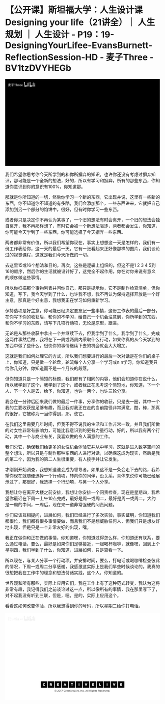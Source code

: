 # 【公开课】斯坦福大学：人生设计课 Designing your life（21讲全）｜ 人生规划 ｜ 人生设计 - P19：19-DesigningYourLifee-EvansBurnett-ReflectionSession-HD - 麦子Three - BV1tzDVYHEGb

![](img/68a030ba2c36cf6aa940a7f571edf566_0.png)

我们希望你思考你今天所学到的和你所摒弃的知识，也许你还没有考虑过摒弃知识，那可能是一个全新的想法，好的，所以有学习和摒弃，所有的那些东西，你知道你意识到你的意识有100%，你知道那。

那就是你所知道的一切，然后你学习一个新的东西，它出现并说，这里有一些新的东西，你不知道你不知道的有多酷，我们会添加那个，一些东西进来，它就把自己添加到另一个部分的馅饼中，很好，但有时你学习一些东西。

或者你只是决定你不再认为某事了，一个旧的想法有时会离开，一个旧的想法会独自离开，我不再那样想了，有时它会被一个新想法驱逐，两者都会发生，你知道，你可能今天学到了一些东西，你可能选择了今天摒弃一些东西。

两者都非常有价值，所以我们希望你现在，事实上想想这一天是怎样的，我们有一份工作表给你，这一天的最后一天，它有一张看起来正好像那样的图片，我们谈论过的视觉课程，这就是我们今天所做的一切。

去这里15或16个想法和目的，再次，这些是逻辑上组织的，但这不是1 2 3 4 5到16的顺序，然后你的生活就被设计好了，这完全不起作用，你在对你来说有意义的顺序做这些事情。

所以你扫描那个事物列表并问你自己，那只是提示你，它不是制作检查清单，但你知道，写下，我今天学到了什么，也许我不想，我不再认为保持选择开放是一个好主意，那真是个好主意，我想我正在学习如何重新学习。

保持选项是好主意，你可能已经决定要忘记一些事情，这份工作表的最后一部分，在你写下你的收获后，和你的不学习，给自己一个机会注意到，你所学到的东西，和你不学习的东西，请写下几项行动项，无论是原型，跟进。

无论是从那些收获中拿出一个并继续下去，但我学到了什么，我学到了什么，完成这两件事然后做，我将在下一周或两周内采取什么行动，如果你真的从今天学到的东西中做了些什么，很快你的事情继续下去的机会就会大大增加。

这就是我们如何处理它的方式，所以我们想要进行的最后一次对话是在你们的桌子上，你知道，只是做一个轮盘，轮流每个人分享一个学习或n n学习，你知道我只给你几分钟，你知道而不是一个月长的段落。

但你知道只是一个简短的标题，我们都有了相同的内容，他们会知道你在说什么，所以我学到了这个，我学到了这个，或者我正在思考这个简短地，你知道，下一个人，下一个人是去，给予，你知道，也许一两个，也许三轮分享。

我会在一分钟后回来我们做的最后一件事，分享你的收获，只是去一圈，其中一个我的主要收获是足够有趣，而且我对我正在走的当前路径非常满意，酷，棒，那真的很好，它被称为一当你得到，那，使它。

在我们这里需要几年时间，但我不得不说我的生活和工作非常一致，并且我们所做的对女性非常有影响力，可能比我意识到的更有力量行动，好的，所以我有两个行动，其中一个与商业有关，我喜欢做的令人满意的工作。

我们欠它，确保我们给更多的女性机会体验它并从中学习，这就是进入数字空间的整个想法，所以只是与制作那种东西的人进行对话，以确保这成为现实，然后是我的第二个，因为我的第二人生很重要，有人接手并让它发生。

才刚刚开始调查，我想知道谁会成为领导者，如果这不是一条会走下去的路，我希望你现在就随便选择一个行动项，转向你的同伴，没关系，具体来说你可能已经展示过了，那很好，我选择一个行动项，与另一个人分享。

我想让你在离开大楼之前安排，我想让你安排一个问责检查，现在是星期四，我希望你最迟在下周一上午10点完成，最好是周一或周二，最好是周一或周二，大约是一周的中间，一周后，现在来一道非常强硬的问责问题。

你们应该互相提问，进展如何，我们已经进行了多次实验，事实证明，你知道我们都很忙，我们都有很多事情要做，而且我们不是想威胁任何人，但我们只是想友好地出现，但是只是一个非常友好的出现，嘿。

我正在做你和正在做的事情，你知道嘿，你知道过得怎么样，你知道还有联系，要么通过电话，要么，最好是如果你们足够接近，一起喝杯咖啡，就像嘿，回到上个星期四，我们学到了什么，你知道，进展如何，只是查看一下。

所以现在，与某人分享一个行动项，并安排时间，要么，打电话或喝咖啡检查彼此的情况，下周一或周二分享感谢，我感激这实际上是我们早些时候谈论的，我真的很想把我在工作中的理念和想法付诸实践，这个人，你知道的。

世界观和所有那些，实际上应用它们，我在工作上有了这种范式转变，我认为这将非常有趣，我记得我们之前谈论过这一点，所以像所有的事情，我在那里写下了，对不起我没有听到三联，但是，嗯，是的，实际上应用这个。

看看这如何改变体验，所以我想得到你的号码，所以星期二给你打电话。

![](img/68a030ba2c36cf6aa940a7f571edf566_2.png)